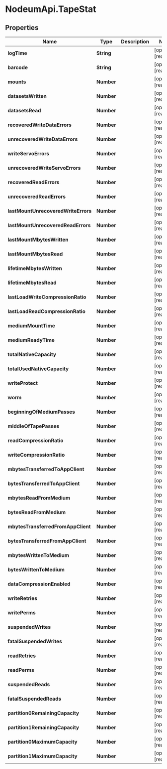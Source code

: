 # NodeumApi.TapeStat

## Properties

Name | Type | Description | Notes
------------ | ------------- | ------------- | -------------
**logTime** | **String** |  | [optional] [readonly] 
**barcode** | **String** |  | [optional] [readonly] 
**mounts** | **Number** |  | [optional] [readonly] 
**datasetsWritten** | **Number** |  | [optional] [readonly] 
**datasetsRead** | **Number** |  | [optional] [readonly] 
**recoveredWriteDataErrors** | **Number** |  | [optional] [readonly] 
**unrecoveredWriteDataErrors** | **Number** |  | [optional] [readonly] 
**writeServoErrors** | **Number** |  | [optional] [readonly] 
**unrecoveredWriteServoErrors** | **Number** |  | [optional] [readonly] 
**recoveredReadErrors** | **Number** |  | [optional] [readonly] 
**unrecoveredReadErrors** | **Number** |  | [optional] [readonly] 
**lastMountUnrecoveredWriteErrors** | **Number** |  | [optional] [readonly] 
**lastMountUnrecoveredReadErrors** | **Number** |  | [optional] [readonly] 
**lastMountMbytesWritten** | **Number** |  | [optional] [readonly] 
**lastMountMbytesRead** | **Number** |  | [optional] [readonly] 
**lifetimeMbytesWritten** | **Number** |  | [optional] [readonly] 
**lifetimeMbytesRead** | **Number** |  | [optional] [readonly] 
**lastLoadWriteCompressionRatio** | **Number** |  | [optional] [readonly] 
**lastLoadReadCompressionRatio** | **Number** |  | [optional] [readonly] 
**mediumMountTime** | **Number** |  | [optional] [readonly] 
**mediumReadyTime** | **Number** |  | [optional] [readonly] 
**totalNativeCapacity** | **Number** |  | [optional] [readonly] 
**totalUsedNativeCapacity** | **Number** |  | [optional] [readonly] 
**writeProtect** | **Number** |  | [optional] [readonly] 
**worm** | **Number** |  | [optional] [readonly] 
**beginningOfMediumPasses** | **Number** |  | [optional] [readonly] 
**middleOfTapePasses** | **Number** |  | [optional] [readonly] 
**readCompressionRatio** | **Number** |  | [optional] [readonly] 
**writeCompressionRatio** | **Number** |  | [optional] [readonly] 
**mbytesTransferredToAppClient** | **Number** |  | [optional] [readonly] 
**bytesTransferredToAppClient** | **Number** |  | [optional] [readonly] 
**mbytesReadFromMedium** | **Number** |  | [optional] [readonly] 
**bytesReadFromMedium** | **Number** |  | [optional] [readonly] 
**mbytesTransferredFromAppClient** | **Number** |  | [optional] [readonly] 
**bytesTransferredFromAppClient** | **Number** |  | [optional] [readonly] 
**mbytesWrittenToMedium** | **Number** |  | [optional] [readonly] 
**bytesWrittenToMedium** | **Number** |  | [optional] [readonly] 
**dataCompressionEnabled** | **Number** |  | [optional] [readonly] 
**writeRetries** | **Number** |  | [optional] [readonly] 
**writePerms** | **Number** |  | [optional] [readonly] 
**suspendedWrites** | **Number** |  | [optional] [readonly] 
**fatalSuspendedWrites** | **Number** |  | [optional] [readonly] 
**readRetries** | **Number** |  | [optional] [readonly] 
**readPerms** | **Number** |  | [optional] [readonly] 
**suspendedReads** | **Number** |  | [optional] [readonly] 
**fatalSuspendedReads** | **Number** |  | [optional] [readonly] 
**partition0RemainingCapacity** | **Number** |  | [optional] [readonly] 
**partition1RemainingCapacity** | **Number** |  | [optional] [readonly] 
**partition0MaximumCapacity** | **Number** |  | [optional] [readonly] 
**partition1MaximumCapacity** | **Number** |  | [optional] [readonly] 


